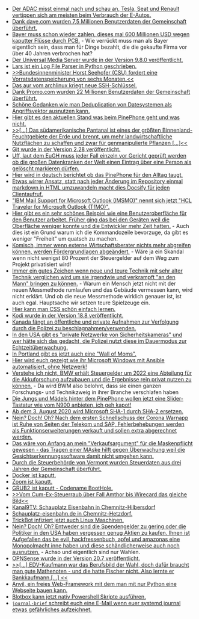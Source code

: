 * [Der ADAC misst einmal nach und schau an, Tesla, Seat und Renault vertippen sich am meisten beim Verbrauch der E-Autos.](https://www.sonnenseite.com/de/mobilitaet/adac-bis-zu-25-prozent-ladeverluste-bei-e-autos.html)
* [Dank dave.com wurden 7,5 Millionen Benutzerdaten der Gemeinschaft überführt.](https://www.bleepingcomputer.com/news/security/dave-data-breach-affects-75-million-users-leaked-on-hacker-forum/)
* [Bayer muss schon wieder zahlen, dieses mal 600 Millionen USD wegen kaputter Flüsse durch PCB.](https://netzfrauen.org/2020/07/26/bayermonsanto-10/) - Wie verrückt muss man als Bayer eigentlich sein, dass man für Dinge bezahlt, die die gekaufte Firma vor über 40 Jahren verbrochen hat?
* [Der Universal Media Server wurde in der Version 9.8.0 veröffentlicht.](https://www.planet3dnow.de/cms/57063-universal-media-server-9-8-0/)
* [Lars ist ein Log File Parser in Python geschrieben.](https://opensource.com/article/20/7/python-lars)
* [>>Bundesinnenminister Horst Seehofer (CSU) fordert eine Vorratsdatenspeicherung von sechs Monaten.<<](https://www.golem.de/news/ueberwachung-seehofer-will-vorratsdatenspeicherung-massiv-ausbauen-2007-149890.html)
* [Das aur vom archlinux kriegt neue SSH-Schlüssel.](https://www.archlinux.org/news/aur-migration-new-ssh-hostkeys/)
* [Dank Promo.com wurden 22 Millionen Benutzerdaten der Gemeinschaft überführt.](https://www.bleepingcomputer.com/news/security/promocom-discloses-data-breach-after-22m-user-records-leaked-online/)
* [Schöne Gedanken wie man Deduplication von Datesystemen als Angriffsvektor ausnutzen kann.](https://mjg59.dreamwidth.org/55638.html)
* [Hier gibt es den aktuellen Stand was beim PinePhone geht und was nicht.](https://gitlab.com/ubports/community-ports/pinephone#what-works-what-doesnt)
* [>>[...] Das südamerikanische Pantanal ist eines der größten Binnenland-Feuchtgebiete der Erde und brennt, um mehr landwirtschaftliche Nutzflächen zu schaffen und zwar für genmanipulierte Pflanzen [...]<<](https://netzfrauen.org/2020/07/28/pantanal/)
* [Git wurde in der Version 2.28 veröffentlicht.](https://github.blog/2020-07-27-highlights-from-git-2-28/)
* [Uff, laut dem EuGH muss jeder Fall einzeln vor Gericht geprüft werden ob die großen Datenkranken der Welt einen Eintrag über eine Person als gelöscht markieren dürfen.](https://netzpolitik.org/2020/entscheidung-am-bundesgerichtshof-bgh-macht-recht-auf-vergessenwerden-abhaengig-vom-einzelfall/)
* [Hier wird in deutsch berichtet ob das PinePhone für den Alltag taugt.](https://netzpolitik.org/2020/freie-smartphones-ist-das-pinephone-alltagstauglich/)
* [Etwas wirrer Ansatz, statt nach jeder Änderung im Repository einmal markdown in HTML umzuwandeln macht dies Docsify für jeden Clientaufruf.](https://opensource.com/article/20/7/docsify-github-pages)
* ["IBM Mail Support for Microsoft Outlook (IMSMO)" nennt sich jetzt "HCL Traveler for Microsoft Outlook (TfMO)".](https://n-komm.de/hcl-traveler-for-microsoft-outlook-3-0-veroeffentlicht/)
* [Hier gibt es ein sehr schönes Beispiel wie eine Benutzeroberfläche für den Benutzer arbeitet. Früher ging das bei den Geräten weil die Oberfläche weniger konnte und die Entwickler mehr Zeit hatten.](https://utcc.utoronto.ca/~cks/space/blog/tech/MicrowaveGoodUIBehavior) - Auch dies ist ein Grund warum ich die Kommandozeile bevorzuge, da gibt es weniger "Freiheit" um quatsch zu machen.
* [Komisch, immer wenn externe Wirtschaftsberater nichts mehr abgreifen können, werden Fördergrundlagen abgeändert.](https://netzpolitik.org/2020/immer-noch-bleiben-viele-foerdermittel-liegen/) - Wäre ja ein Skandal wenn nicht wenigst 80 Prozent der Steuergelder auf dem Weg zum Projekt privatisiert wird!
* [Immer ein gutes Zeichen wenn neue und teure Technik mit sehr alter Technik verglichen wird um sie irgendwie und verkrampft "an den Mann" bringen zu können.](https://www.golem.de/news/boston-dynamics-roboterhunde-scannen-ein-werk-von-ford-2007-149913.html) - Warum ein Mensch jetzt nicht mit der neuen Messmethode rumlaufen und das Gebäude vermessen kann, wird nicht erklärt. Und ob die neue Messmethode wirklich genauer ist, ist auch egal. Hauptsache wir setzen teure Spielzeuge ein.
* [Hier kann man CSS schön einfach lernen.](http://intensivstation.ch/templates/)
* [Kodi wurde in der Version 18.8 veröffentlicht.](https://www.planet3dnow.de/cms/57216-kodi-v18-8-leia-media-center/)
* [Kanada fängt an öffentliche und private Aufnahmen zur Verfolgung durch die Polizei zu beschlagnahmen/verwenden.](https://netzpolitik.org/2020/pressefreiheit-us-gericht-zwingt-presse-zur-herausgabe-von-bildaufnahmen/)
* [In den USA gibt es "private Netzwerke von Sicherheitskameras" und wer hätte sich das gedacht, die Polizei nutzt diese im Dauermodus zur Echtzeitüberwachung.](https://netzpolitik.org/2020/san-francisco-polizei-ueberwachte-proteste-mit-privatem-kameranetzwerk/)
* [In Portland gibt es jetzt auch eine "Wall of Moms".](https://netzfrauen.org/2020/07/28/portland/)
* [Hier wird euch gezeigt wie ihr Microsoft Windows mit Ansible automatisiert, ohne Netzwerk!](https://4sysops.com/archives/automate-windows-without-network-connectivity-with-ansible/)
* [Verstehe ich nicht, BMW erhält Steuergelder um 2022 eine Abteilung für die Akkuforschung aufzubauen und die Ergebnisse rein privat nutzen zu können.](https://www.golem.de/news/staatliche-foerderung-bmw-erhaelt-60-millionen-euro-fuer-akkuforschung-2007-149953.html) - Da wird BWM also belohnt, dass sie einen ganzen Forschungs- und Technikzweig in ihrer Branche verschlafen haben
* [Die Jungs und Mädels hinter dem PinePhone wollen jetzt eine Slider-Tastatur wie vom N900 anbieten, ich geh kapot!](https://www.pine64.org/2020/07/29/invitation-to-play-along/)
* [Ab dem 3. August 2020 wird Microsoft SHA-1 durch SHA-2 ersetzen.](https://www.bleepingcomputer.com/news/microsoft/microsoft-to-remove-all-windows-downloads-signed-with-sha-1/)
* [Nein? Doch! Oh? Nach dem ersten Schnellschuss der Corona Warnapp ist Ruhe von Seiten der Telekom und SAP, Fehlerbehebungen werden als Funktionserweiterungen verkauft und sollen extra abgerechnet werden.](https://netzpolitik.org/2020/kommentar-die-corona-warn-app-hat-ein-kommunikationsproblem/)
* [Das wäre von Anfang an mein "Verkaufsargument" für die Maskenpflicht gewesen - das Tragen einer MAske hilft gegen Überwachung weil die Gesichtserkennungssoftware damit nicht umgehen kann.](https://netzpolitik.org/2020/studie-masken-schuetzen-nicht-nur-vor-corona-sondern-auch-gegen-ueberwachung/)
* [Durch die Steuerbehörde von Vermont wurden Steuerdaten aus drei Jahren der Gemeinschaft überführt.](https://www.bleepingcomputer.com/news/security/vermont-tax-department-exposed-3-years-worth-of-tax-return-info/)
* [Docker ist kaputt.](https://www.bleepingcomputer.com/news/security/sneaky-doki-linux-malware-infiltrates-docker-cloud-instances/)
* [Zoom ist kaputt.](https://www.bleepingcomputer.com/news/security/zoom-bug-allowed-attackers-to-crack-private-meeting-passwords/)
* [GRUB2 ist kaputt - Codename BootHole.](https://www.phoronix.com/scan.php?page=news_item&px=BootHole-GRUB2-Secure-Boot)
* [>>Vom Cum-Ex-Steuerraub über Fall Amthor bis Wirecard das gleiche Bild<<](https://weltnetz.tv/ticker/2381-vom-cum-ex-steuerraub-ueber-fall-amthor-bis-wirecard-das-gleiche-bild)
* [Kanal9TV: Schauplatz Eisenbahn in Chemnitz-Hilbersdorf](https://www.youtube.com/watch?v=n_4RJCqqSJc)
* [Schauplatz-eisenbahn.de in Chemnitz-Hetzdorf.](https://www.schauplatz-eisenbahn.de/)
* [TrickBot infiziert jetzt auch Linux Maschinen.](https://www.bleepingcomputer.com/news/security/linux-warning-trickbot-malware-is-now-infecting-your-systems/)
* [Nein? Doch! Oh? Entweder sind die Spendengelder zu gering oder die Politiker in den USA haben vergessen genug Aktien zu kaufen. Ihnen ist Aufgefallen das be evil, hackfressenbuch, apfel und amazonas eine Monopolmacht inne haben und diese schändlicherweise auch noch ausnutzen.](https://netzpolitik.org/2020/big-tech-vor-us-kongress-wenn-universen-aufeinanderprallen/) - Achso und eigentlich sind nur Wahlen.
* [OPNSense wurde in der Version 20.7 veröffentlicht.](https://www.phoronix.com/scan.php?page=news_item&px=OPNsense-20.7-Released)
* [>>[...] EDV-Kaufmann war das Berufsbild der Wahl, doch dafür braucht man gute Mathenoten - und die hatte Fischer nicht. Also lernte er Bankkaufmann.[...] <<](https://www.golem.de/news/sysadmin-day-2020-du-kannst-doch-computer-2007-149946.html)
* [Anvil, ein freies Web-Framework mit dem man mit nur Python eine Webseite bauen kann.](https://opensource.com/article/20/7/why-open-source)
* [Blotbox kann jetzt nativ Powershell Skripte ausführen.](http://www.mirinsoft.com/blog/19-apps/37-blotbox-supports-now-powershell-scripting-with-presets-for-reinstalling-all-built-in-apps-and-many-more)
* [`journal-brief` schreibt euch eine E-Mail wenn euer systemd journal etwas gefährliches aufzeichnet.](https://opensource.com/article/20/7/systemd-journals-email)
